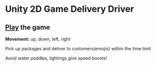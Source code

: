 # Unity 2D Game Delivery Driver

## [Play](https://tonywei.itch.io/driver?secret=JYUXPn8BNWPQ8Jxhgl49J4T4MYw) the game

**Movement:** up, down, left, right

Pick up packages and deliver to customers(emojis) within the time limit

Avoid water puddles, lightings give speed boosts!
